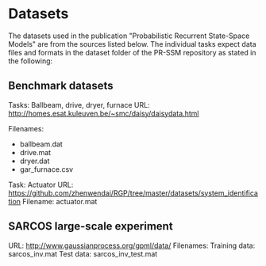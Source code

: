 # Datasets #

The datasets used in the publication "Probabilistic Recurrent State-Space Models" are from the sources listed below. The individual tasks expect data files and formats in the dataset folder of the PR-SSM repository as stated in the following: 

## Benchmark datasets ##

Tasks: Ballbeam, drive, dryer, furnace
URL:
http://homes.esat.kuleuven.be/~smc/daisy/daisydata.html

Filenames:
 - ballbeam.dat
 - drive.mat
 - dryer.dat
 - gar_furnace.csv

Task: Actuator
URL: https://github.com/zhenwendai/RGP/tree/master/datasets/system_identification
Filename: actuator.mat


## SARCOS large-scale experiment ##

URL: http://www.gaussianprocess.org/gpml/data/
Filenames:
Training data: sarcos_inv.mat
Test data: sarcos_inv_test.mat


